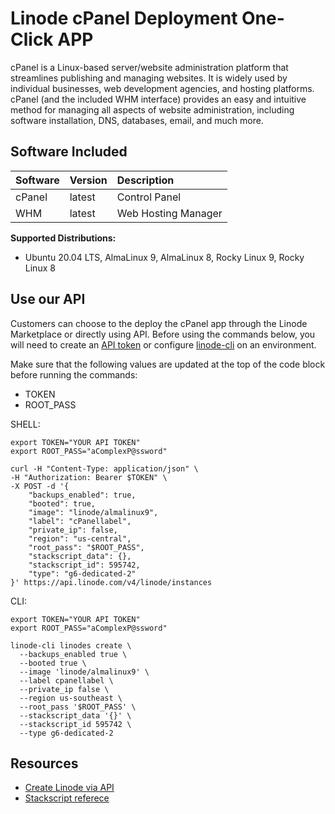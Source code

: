 # Linode cPanel Deployment One-Click APP

cPanel is a Linux-based server/website administration platform that streamlines publishing and managing websites. It is widely used by individual businesses, web development agencies, and hosting platforms. cPanel (and the included WHM interface) provides an easy and intuitive method for managing all aspects of website administration, including software installation, DNS, databases, email, and much more.

## Software Included

| Software  | Version   | Description   |
| :---      | :----     | :---          |
| cPanel   | latest    | Control Panel |
| WHM  | latest   | Web Hosting Manager |


**Supported Distributions:**

- Ubuntu 20.04 LTS, AlmaLinux 9, AlmaLinux 8, Rocky Linux 9, Rocky Linux 8


## Use our API

Customers can choose to the deploy the cPanel app through the Linode Marketplace or directly using API. Before using the commands below, you will need to create an [API token](https://www.linode.com/docs/products/tools/linode-api/get-started/#create-an-api-token) or configure [linode-cli](https://www.linode.com/products/cli/) on an environment.


Make sure that the following values are updated at the top of the code block before running the commands:
- TOKEN
- ROOT_PASS

SHELL:
```
export TOKEN="YOUR API TOKEN"
export ROOT_PASS="aComplexP@ssword"

curl -H "Content-Type: application/json" \
-H "Authorization: Bearer $TOKEN" \
-X POST -d '{
    "backups_enabled": true,
    "booted": true,
    "image": "linode/almalinux9",
    "label": "cPanellabel",
    "private_ip": false,
    "region": "us-central",
    "root_pass": "$ROOT_PASS",
    "stackscript_data": {},
    "stackscript_id": 595742,
    "type": "g6-dedicated-2"
}' https://api.linode.com/v4/linode/instances 
```

CLI:
```
export TOKEN="YOUR API TOKEN"
export ROOT_PASS="aComplexP@ssword"

linode-cli linodes create \
  --backups_enabled true \
  --booted true \
  --image 'linode/almalinux9' \
  --label cpanellabel \
  --private_ip false \
  --region us-southeast \
  --root_pass '$ROOT_PASS' \
  --stackscript_data '{}' \
  --stackscript_id 595742 \
  --type g6-dedicated-2
```

## Resources

- [Create Linode via API](https://www.linode.com/docs/api/linode-instances/#linode-create)
- [Stackscript referece](https://www.linode.com/docs/guides/writing-scripts-for-use-with-linode-stackscripts-a-tutorial/#user-defined-fields-udfs)

